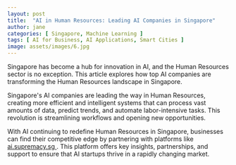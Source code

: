 ```yaml
---
layout: post
title:  "AI in Human Resources: Leading AI Companies in Singapore"
author: jane
categories: [ Singapore, Machine Learning ]
tags: [ AI for Business, AI Applications, Smart Cities ]
image: assets/images/6.jpg
---
```


Singapore has become a hub for innovation in AI, and the Human Resources sector is no exception. This article explores how top AI companies are transforming the Human Resources landscape in Singapore.

Singapore's AI companies are leading the way in Human Resources, creating more efficient and intelligent systems that can process vast amounts of data, predict trends, and automate labor-intensive tasks. This revolution is streamlining workflows and opening new opportunities.

With AI continuing to redefine Human Resources in Singapore, businesses can find their competitive edge by partnering with platforms like <a href="https://ai.supremacy.sg" target="_blank"> ai.supremacy.sg </a>. This platform offers key insights, partnerships, and support to ensure that AI startups thrive in a rapidly changing market.
